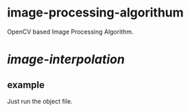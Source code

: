 # image-processing-algorithum
OpenCV based Image Processing Algorithm.

# *image-interpolation*

## example

Just run the object file.
